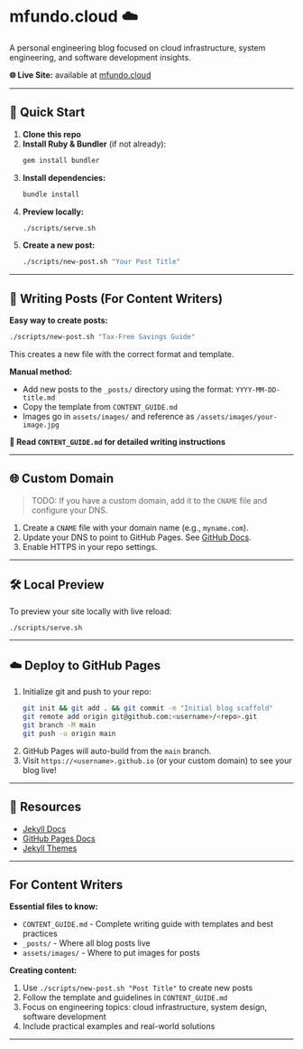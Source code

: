# mfundo.cloud ☁️

A personal engineering blog focused on cloud infrastructure, system engineering, and software development insights.

**🌐 Live Site:** available at [mfundo.cloud](https://blog.mfundo.cloud)



---

## 🚀 Quick Start

1. **Clone this repo**
2. **Install Ruby & Bundler** (if not already):
   ```bash
   gem install bundler
   ```
3. **Install dependencies:**
   ```bash
   bundle install
   ```
4. **Preview locally:**
   ```bash
   ./scripts/serve.sh
   ```
5. **Create a new post:**
   ```bash
   ./scripts/new-post.sh "Your Post Title"
   ```

---

## 📝 Writing Posts (For Content Writers)

**Easy way to create posts:**
```bash
./scripts/new-post.sh "Tax-Free Savings Guide"
```
This creates a new file with the correct format and template.

**Manual method:**
- Add new posts to the `_posts/` directory using the format: `YYYY-MM-DD-title.md`
- Copy the template from `CONTENT_GUIDE.md`
- Images go in `assets/images/` and reference as `/assets/images/your-image.jpg`

**📖 Read `CONTENT_GUIDE.md` for detailed writing instructions**

---

## 🌐 Custom Domain

> TODO: If you have a custom domain, add it to the `CNAME` file and configure your DNS.

1. Create a `CNAME` file with your domain name (e.g., `myname.com`).
2. Update your DNS to point to GitHub Pages. See [GitHub Docs](https://docs.github.com/en/pages/configuring-a-custom-domain-for-your-github-pages-site/about-custom-domains-and-github-pages).
3. Enable HTTPS in your repo settings.

---

## 🛠️ Local Preview

To preview your site locally with live reload:
```bash
./scripts/serve.sh
```

---

## ☁️ Deploy to GitHub Pages

1. Initialize git and push to your repo:
   ```bash
   git init && git add . && git commit -m "Initial blog scaffold"
   git remote add origin git@github.com:<username>/<repo>.git
   git branch -M main
   git push -u origin main
   ```
2. GitHub Pages will auto-build from the `main` branch.
3. Visit `https://<username>.github.io` (or your custom domain) to see your blog live!

---

## 🔗 Resources

- [Jekyll Docs](https://jekyllrb.com/docs/)
- [GitHub Pages Docs](https://docs.github.com/en/pages)
- [Jekyll Themes](https://pages.github.com/themes/)

---

## For Content Writers

**Essential files to know:**
- `CONTENT_GUIDE.md` - Complete writing guide with templates and best practices
- `_posts/` - Where all blog posts live
- `assets/images/` - Where to put images for posts

**Creating content:**
1. Use `./scripts/new-post.sh "Post Title"` to create new posts
2. Follow the template and guidelines in `CONTENT_GUIDE.md`
3. Focus on engineering topics: cloud infrastructure, system design, software development
4. Include practical examples and real-world solutions

---
